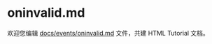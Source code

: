 oninvalid.md
===

欢迎您编辑 <a target="__blank" href="https://github.com/jaywcjlove/html-tutorial/blob/master/docs/events/oninvalid.md">docs/events/oninvalid.md</a> 文件，共建 HTML Tutorial 文档。
